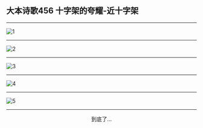 
## 大本诗歌456 十字架的夸耀-近十字架
        
<div id="aplayer0"></div>

---

<img alt="1" data-original="https://cdn.jsdelivr.net/gh/k34869/shi/data/d0455/1">

---

<img alt="2" data-original="https://cdn.jsdelivr.net/gh/k34869/shi/data/d0455/2">

---

<img alt="3" data-original="https://cdn.jsdelivr.net/gh/k34869/shi/data/d0455/3">

---

<img alt="4" data-original="https://cdn.jsdelivr.net/gh/k34869/shi/data/d0455/4">

---

<img alt="5" data-original="https://cdn.jsdelivr.net/gh/k34869/shi/data/d0455/5">

---

<p style="text-align: center">到底了...</p>

<script src="/js/dist-view.js"></script>

<script>
MAIN.id = 'd0455';
        
const ap0 = new APlayer({
    container: document.getElementById('aplayer0'),
    volume: 1,
    loop: 'none',
    preload: 'none',
    audio: [{
        name: '大本诗歌456.mp3',
        artist: '大本诗歌',
        url: 'https://res.wx.qq.com/voice/getvoice?mediaid=MzI0NTk3MDM5M18yMjQ3NDkzMTcx',
        cover: '/favicon'
    }]
});
</script>
